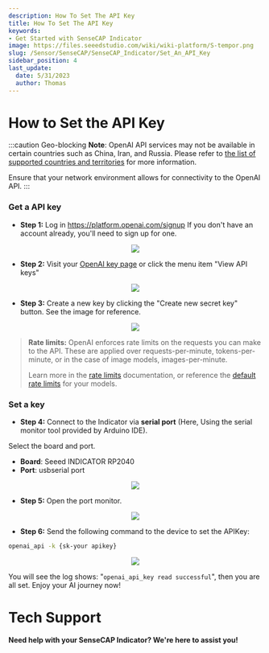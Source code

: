 ```yaml
---
description: How To Set The API Key
title: How To Set The API Key
keywords:
- Get Started with SenseCAP Indicator
image: https://files.seeedstudio.com/wiki/wiki-platform/S-tempor.png
slug: /Sensor/SenseCAP/SenseCAP_Indicator/Set_An_API_Key
sidebar_position: 4
last_update:
  date: 5/31/2023
  author: Thomas
---
```


# **How to Set the API Key**

:::caution Geo-blocking
**Note**: OpenAI API services may not be available in certain countries such as China, Iran, and Russia. Please refer to [the list of supported countries and territories](https://platform.openai.com/docs/supported-countries) for more information.

Ensure that your network environment allows for connectivity to the OpenAI API.
:::

### Get a API key

- **Step 1:** Log in https://platform.openai.com/signup
  If you don't have an account already, you'll need to sign up for one.

<div align="center"><img width={800} src="https://files.seeedstudio.com/wiki/SenseCAP/SenseCAP_Indicator/login.png"/></div>

- **Step 2:** Visit your [OpenAI key page](https://platform.openai.com/account/api-keys) or click the menu item "View API keys"

<div align="center"><img width={800} src="https://files.seeedstudio.com/wiki/SenseCAP/SenseCAP_Indicator/key1.png"/></div>

- **Step 3:** Create a new key by clicking the "Create new secret key" button. See the image for reference.

<div align="center"><img width={800} src="https://files.seeedstudio.com/wiki/SenseCAP/SenseCAP_Indicator/newkey.png"/></div>

> **Rate limits:**
> OpenAI enforces rate limits on the requests you can make to the API. These are applied over requests-per-minute, tokens-per-minute, or in the case of image models, images-per-minute.
>
> Learn more in the [rate limits](https://platform.openai.com/docs/guides/rate-limits/overview) documentation, or reference the [default rate limits](https://platform.openai.com/docs/guides/rate-limits/what-are-the-rate-limits-for-our-api) for your models.

### Set a key

- **Step 4:** Connect to the Indicator via **serial port** (Here, Using the serial monitor tool provided by Arduino IDE).

Select the board and port.

- **Board**: Seeed INDICATOR RP2040
- **Port**: usbserial port

<div align="center"><img width={800} src="https://files.seeedstudio.com/wiki/SenseCAP/SenseCAP_Indicator/chooseboard.png"/></div>

- **Step 5:** Open the port monitor.

<div align="center"><img width={800} src="https://files.seeedstudio.com/wiki/SenseCAP/SenseCAP_Indicator/monitor.png"/></div>

- **Step 6:** Send the following command to the device to set the APIKey:

```sh
openai_api -k {sk-your apikey}
```

<div align="center"><img width={800} src="https://files.seeedstudio.com/wiki/SenseCAP/SenseCAP_Indicator/setkey.png"/></div>

You will see the log shows: "`openai_api_key read successful`", then you are all set. Enjoy your AI journey now!

# **Tech Support**
**Need help with your SenseCAP Indicator? We're here to assist you!**

<div class="button_tech_support_container">
<a href="https://discord.com/invite/QqMgVwHT3X" class="button_tech_support_sensecap"></a>
<a href="https://support.sensecapmx.com/portal/en/home" class="button_tech_support_sensecap3"></a>
</div>

<div class="button_tech_support_container">
<a href="mailto:support@sensecapmx.com" class="button_tech_support_sensecap2"></a>
<a href="https://github.com/Seeed-Studio/wiki-documents/discussions/69" class="button_discussion"></a>
</div>

